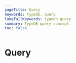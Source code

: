 ```yaml
---
pageTitle: Query
keywords: typedb, query
longTailKeywords: typedb query
summary: TypeDB query concept.
toc: false
---
```


<!--- 
All TypeDB queries are via TypeQL. Queries within a transaction. Queries either return a single answer/answer group, or are lazily streamed back. Writes are always eager, but return values are lazy. Lazy streams are reactive - computation proceeds as requested with some amount of precomputation. Queries are also async, so can be interleaved. Concurrent queries that interact via writes do not produce well-defined outcomes. Can be run with query-level options (also inherits txn & session options)
-->

# Query

